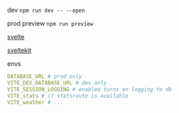 dev `npm run dev -- --open`

prod preview `npm run preview`

[svelte](https://svelte.dev/docs)

[sveltekit](https://kit.svelte.dev/docs)

envs

```yaml
DATABASE_URL # prod only
VITE_DEV_DATABASE_URL # dev only
VITE_SESSION_LOGGING # enabled turns on logging to db
VITE_stats # if statsroute is available
VITE_weather # ...

```
